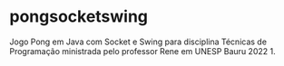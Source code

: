 # pongsocketswing
Jogo Pong em Java com Socket e Swing para disciplina Técnicas de Programação ministrada pelo professor Rene em UNESP Bauru 2022 1.
